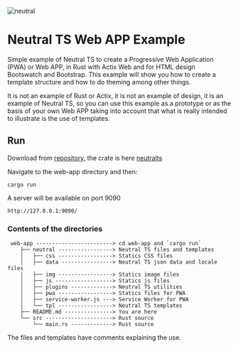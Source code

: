 ![neutral](../doc/top-neutralts.png)

Neutral TS Web APP Example
==========================

Simple example of Neutral TS to create a Progressive Web Application (PWA) or Web APP, in Rust with Actix Web and for HTML design Bootswatch and Bootstrap. This example will show you how to create a template structure and how to do theming among other things.

It is not an example of Rust or Actix, it is not an example of design, it is an example of Neutral TS, so you can use this example as a prototype or as the basis of your own Web APP taking into account that what is really intended to illustrate is the use of templates.

Run
---

Download from [repository](https://gitlab.com/neutralfw/neutralts/), the crate is here [neutralts](https://crates.io/crates/neutralts)

Navigate to the web-app directory and then:

```
cargo run
```

A server will be available on port 9090

```
http://127.0.0.1:9090/
```

### Contents of the directories

```
 web-app ------------------------> cd web-app and `cargo run`
    ├── neutral -----------------> Neutral TS files and templates
    │   ├── css -----------------> Statics CSS files
    │   ├── data ----------------> Neutral TS json data and locale files
    │   ├── img -----------------> Statics image files
    │   ├── js ------------------> Statics js files
    │   ├── plugins -------------> Neutral TS utilities
    │   ├── pwa -----------------> Statics files for PWA
    │   ├── service-worker.js ---> Service Worker for PWA
    │   └── tpl -----------------> Neutral TS templates
    ├── README.md ---------------> You are here
    └── src ---------------------> Rust source
        └── main.rs -------------> Rust source
```

The files and templates have comments explaining the use.
